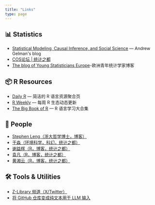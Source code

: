 ```yaml
---
title: "Links"
type: page
---
```

## 📊 Statistics

- [Statistical Modeling, Causal Inference, and Social Science](https://statmodeling.stat.columbia.edu/) — Andrew Gelman's blog
- [COS论坛 | 统计之都](https://cosx.org/archives/)
- [The blog of Young Statisticians Europe](https://youngstats.github.io/)-欧洲青年统计学家博客

## 📦 R Resources

- [Daily R](https://dailyr.netlify.app/) — 简洁的 R 语言资源聚合页
- [R Weekly](https://rweekly.org/) — 每周 R 生态动态更新
- [The Big Book of R](https://www.bigbookofr.com/) — R 语言学习大合集

## 👥 People

- [Stephen Leng（浙大哲学博士，博客）](https://stephenleng.com/cn/)
- [于淼（环境科学，科幻，统计之都）](https://yufree.cn/cn/)
- [谢益辉（R，博客，统计之都）](https://yihui.org/cn/)
- [袁凡（R，博客，统计之都）](https://yuanfan.rbind.io/posts/)
- [黄湘云（R，博客，统计之都）](https://xiangyun.rbind.io/)

## 🛠 Tools & Utilities

- [Z-Library 频道（X/Twitter）](https://x.com/z_lib_official)
- [将 GitHub 仓库变成纯文本用于 LLM 输入](https://www.r-bloggers.com/2024/12/turn-a-github-repo-into-a-single-text-file-for-llm-friendly-input-repost/)
